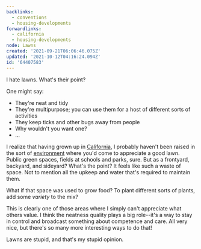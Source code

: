```yaml
---
backlinks:
  - conventions
  - housing-developments
forwardlinks:
  - california
  - housing-developments
node: Lawns
created: '2021-09-21T06:06:46.075Z'
updated: '2021-10-12T04:16:24.094Z'
id: '64407583'
---
```

I hate lawns. What's their point? 

One might say:

- They're neat and tidy
- They're multipurpose; you can use them for a host of different sorts of activities 
- They keep ticks and other bugs away from people
- Why wouldn't you want one?
- ...

I realize that having grown up in [California](california.md), I probably haven't been raised in the sort of [environment](housing-developments.md) where you'd come to appreciate a good lawn. Public green spaces, fields at schools and parks, sure. But as a frontyard, backyard, and sideyard? What's the point? It feels like such a waste of space. Not to mention all the upkeep and water that's required to maintain them. 

What if that space was used to grow food? To plant different sorts of plants, add some *variety* to the mix? 

This is clearly one of those areas where I simply can't appreciate what others value. I think the neatness quality plays a big role--it's a way to stay in control and broadcast something about competence and care. All very nice, but there's so many more interesting ways to do that! 

Lawns are stupid, and that's my stupid opinion. 
